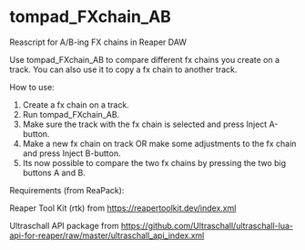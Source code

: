 # tompad_FXchain_AB
Reascript for A/B-ing FX chains in Reaper DAW 

Use tompad_FXchain_AB to compare different fx chains you create on a track.
You can also use it to copy a fx chain to another track.

How to use:
1. Create a fx chain on a track.
2. Run tompad_FXchain_AB.
3. Make sure the track with the fx chain is selected and press Inject A-button.
4. Make a new fx chain on track OR make some adjustments to the fx chain and press Inject B-button.
5. Its now possible to compare the two fx chains by pressing the two big buttons A and B.

Requirements (from ReaPack):

Reaper Tool Kit (rtk) from https://reapertoolkit.dev/index.xml 

Ultraschall API package from https://github.com/Ultraschall/ultraschall-lua-api-for-reaper/raw/master/ultraschall_api_index.xml
